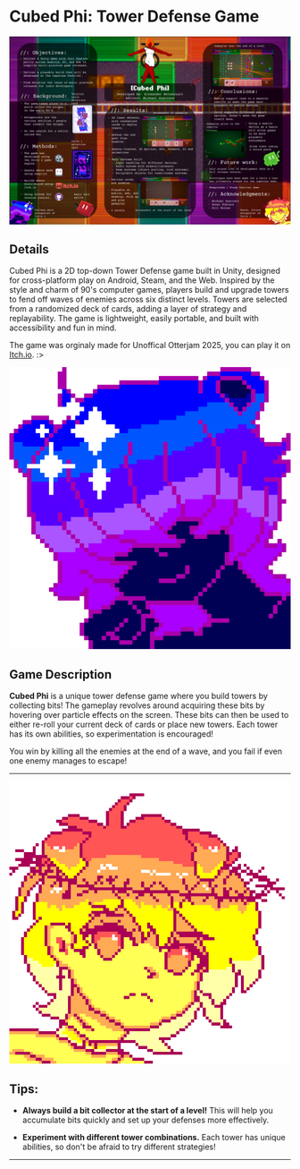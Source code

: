 # Cubed Phi: Tower Defense Game

![Cubed Phi Capstone Poster](imgs/CubedPhiCapstonePoster.png)

## Details 

Cubed Phi is a 2D top-down Tower Defense game built in Unity, designed for cross-platform play on Android, Steam, and the Web. Inspired by the style and charm of 90's computer games, players build and upgrade towers to fend off waves of enemies across six distinct levels. Towers are selected from a randomized deck of cards, adding a layer of strategy and replayability. The game is lightweight, easily portable, and built with accessibility and fun in mind.

The game was orginaly made for Unoffical Otterjam 2025, you can play it on [Itch.io](https://xor-saber.itch.io/cubed-phi). :>

![Cubed Phi Capstone Poster](imgs/Caliban.png)

## Game Description
**Cubed Phi** is a unique tower defense game where you build towers by collecting bits! The gameplay revolves around acquiring these bits by hovering over particle effects on the screen. These bits can then be used to either re-roll your current deck of cards or place new towers. Each tower has its own abilities, so experimentation is encouraged!

You win by killing all the enemies at the end of a wave, and you fail if even one enemy manages to escape!

---

![Cubed Phi Capstone Poster](imgs/Dante.png)

## Tips:
- **Always build a bit collector at the start of a level!** This will help you accumulate bits quickly and set up your defenses more effectively.
  
- **Experiment with different tower combinations.** Each tower has unique abilities, so don't be afraid to try different strategies!

---
